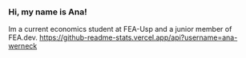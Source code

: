 ### Hi, my name is Ana!

Im a current economics student at FEA-Usp and a junior member of FEA.dev.
https://github-readme-stats.vercel.app/api?username=ana-werneck
